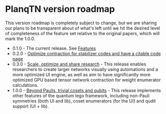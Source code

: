 # PlanqTN version roadmap

This version roadmap is completely subject to change, but we are sharing our
plans to be transparent about of what's left until we hit the desired level of
completeness of the feature set relative to the original papers, which will mark
the 1.0.0.

-   0.1.0 - The current release. See [Features](./features.md)
-   0.2.0 -
    [Optimize contraction for stabilizer codes and have a citable code page](https://github.com/planqtn/planqtn/milestone/4)
-   0.3.0 -
    [Scale, optimize and share research](https://github.com/planqtn/planqtn/milestone/2) -
    This release enables researchers to create larger networks visually using
    automations and a more optimized UI engine, as well as aim to have
    significantly more optimized GPU based tensor network contraction for weight
    enumerator calculations.
-   1.0.0 -
    [Beyond Paulis, trivial cosets and qubits](https://github.com/planqtn/planqtn/milestone/3) -
    This release implements other features of the quantum lego framework,
    including non-Pauli symmetries (both UI and lib), coset enumerators (for the
    UI) and qudit support (UI + lib).
